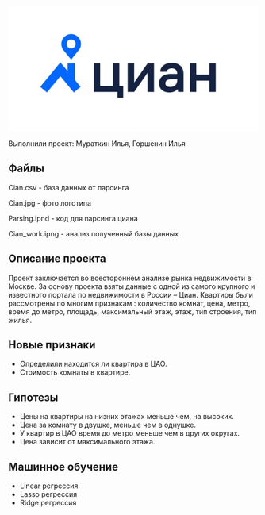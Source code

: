 ![Циан..](https://github.com/KAPTOH2/PARCING_CIAN/blob/main/Cian.jpg)
<p>Выполнили проект: Мураткин Илья, Горшенин Илья</p>

## Файлы
<p>Cian.csv - база данных от парсинга</p>
<p>Cian.jpg - фото логотипа</p>
<p>Parsing.ipnd - код для парсинга циана</p> 
<p>Cian_work.ipng - анализ полученный базы данных</p>

## Описание проекта
Проект заключается во всестороннем анализе рынка недвижимости в Москве. За основу проекта взяты данные с одной из самого крупного и известного портала по недвижимости в России – Циан.
Квартиры были рассмотрены по многим признакам : количество комнат, цена, метро, время до метро, площадь, максимальный этаж, этаж, тип строения, тип жилья.

## Новые признаки
- Определили находится ли квартира в ЦАО.
- Стоимость комнаты в квартире.

## Гипотезы
- Цены на квартиры на низних этажах меньше чем, на высоких.
- Цена за комнату в двушке, меньше чем в однушке.
- У квартир в ЦАО время до метро меньше чем в других округах.
- Цена зависит от максимального этажа.

## Машинное обучение
- Linear регрессия
- Lasso регрессия
- Ridge регрессия
